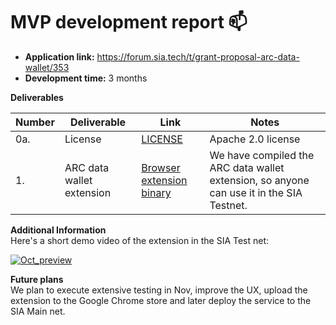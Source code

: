 # MVP development report :mailbox:

* **Application link:** https://forum.sia.tech/t/grant-proposal-arc-data-wallet/353
* **Development time:** 3 months

**Deliverables**

| Number | Deliverable | Link | Notes |
| ------------- | ------------- | ------------- |------------- |
| 0a. | License | [LICENSE](https://github.com/bsn-si/sia-datawallet-extension/edit/develop/LICENSE) | Apache 2.0 license |
| 1. | ARC data wallet extension | [Browser extension binary](https://github.com/bsn-si/sia-datawallet-extension/releases) | We have compiled the ARC data wallet extension, so anyone can use it in the SIA Testnet. | 

**Additional Information**  
Here's a short demo video of the extension in the SIA Test net:

[![Oct_preview](https://github-production-user-asset-6210df.s3.amazonaws.com/98888366/282076990-d0bce1ab-6c12-4f45-9636-57e6abef708c.jpg)](https://media.bsn.si/sia/sia_cloud_storage.mp4)  

**Future plans**  
We plan to execute extensive testing in Nov, improve the UX, upload the extension to the Google Chrome store and later deploy the service to the SIA Main net.
